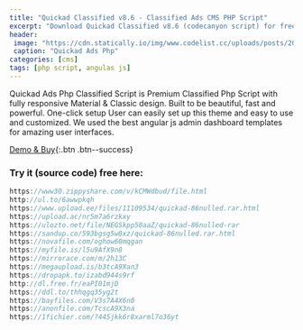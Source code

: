 ```yaml
---
title: "Quickad Classified v8.6 - Classified Ads CMS PHP Script"
excerpt: "Download Quickad Classified v8.6 (codecanyon script) for free"
header:
 image: "https://cdn.statically.io/img/www.codelist.cc/uploads/posts/2020-02/1581348672_quickad.jpg"
 caption: "Quickad Ads Php"
categories: [cms]
tags: [php script, angulas js]
---
```


Quickad Ads Php Classified Script is Premium Classified Php Script with fully responsive Material & Classic design. Built to be beautiful, fast and powerful. One-click setup User can easily set up this theme and easy to use and customized. We used the best angular js admin dashboard templates for amazing user interfaces.

[Demo & Buy](https://codecanyon.net/item/quickad-classified-ads-php-script/19960675){:.btn .btn--success}

### Try it (source code) free here:

```javascript
https://www30.zippyshare.com/v/kCMWdbud/file.html
http://ul.to/6awwpkqh
https://www.upload.ee/files/11109534/quickad-86nulled.rar.html
https://upload.ac/nr5m7a6rzkxy
https://ulozto.net/file/NEGSkpp50aaZ/quickad-86nulled-rar
https://sandup.co/593bgsg5w8xz/quickad-86nulled.rar.html
https://novafile.com/oghow60mqgan
https://myfile.is/l5u9AfX9n8
https://mirrorace.com/m/2h13C
https://megaupload.is/b3tcA9Xan3
https://dropapk.to/izabd944s9rf
http://dl.free.fr/eaPI01mjD
https://ddl.to/thhqgq35yg2t
https://bayfiles.com/V3s7A4X6n0
https://anonfile.com/TcscA9X3na
https://1fichier.com/?445jkk6r8xarml7o36yt
```
